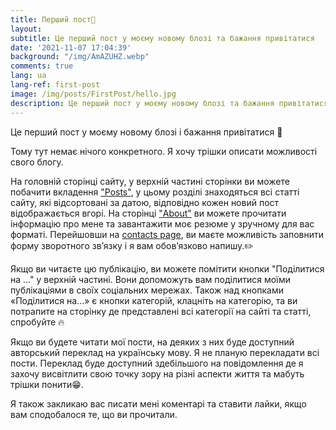 ```yaml
---
title: Перший пост👋
layout: 
subtitle: Це перший пост у моєму новому блозі та бажання привітатися
date: '2021-11-07 17:04:39'
background: "/img/AmAZUHZ.webp"
comments: true
lang: ua
lang-ref: first-post
image: /img/posts/FirstPost/hello.jpg
description: Це перший пост у моєму новому блозі та бажання привітатися
---
```

Це перший пост у моєму новому блозі і бажання привітатися 👋

Тому тут немає нічого конкретного. Я хочу трішки описати можливості свого блогу.

На головній сторінці сайту, у верхній частині сторінки ви можете побачити вкладення ["Posts"](https://www.soloviov.fun/posts/), у цьому розділі знаходяться всі статті сайту, які відсортовані за датою, відповідно кожен новий пост відображається вгорі.
На сторінці ["About"](https://www.soloviov.fun/about/) ви можете прочитати інформацію про мене та завантажити моє резюме у зручному для вас форматі.
Перейшовши на [contacts page](https://www.soloviov.fun/contact/), ви маєте можливість заповнити форму зворотного зв’язку і я вам обов’язково напишу.✏️

Якщо ви читаєте цю публікацію, ви можете помітити кнопки "Поділитися на ..." у верхній частині. Вони допоможуть вам поділитися моїми публікаціями в своїх соціальних мережах.
Також над кнопками «Поділитися на...» є кнопки категорій, клацніть на категорію, та ви потрапите на сторінку де представлені всі категорії на сайті та статті, спробуйте 🔥

Якщо ви будете читати мої пости, на деяких з них буде доступний авторський переклад на українську мову. Я не планую перекладати всі пости. Переклад буде доступний здебільшого на повідомлення де я захочу висвітлити свою точку зору на різні аспекти життя та мабуть трішки понити😁.

Я також закликаю вас писати мені коментарі та ставити лайки, якщо вам сподобалося те, що ви прочитали.